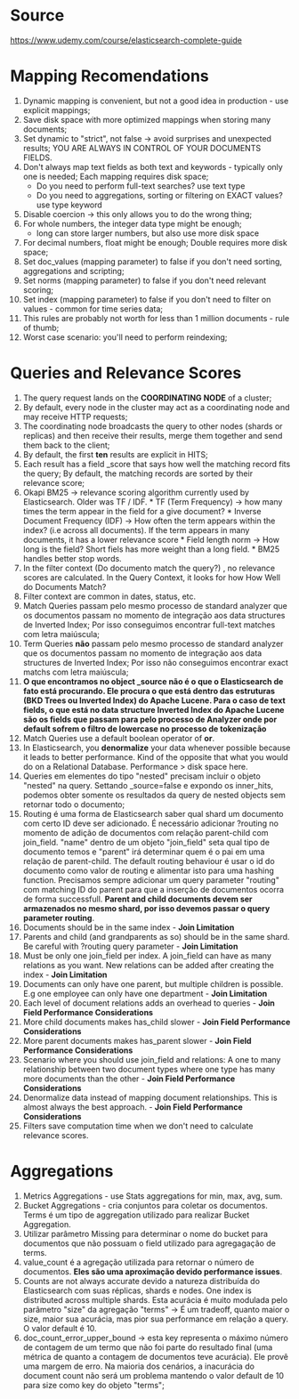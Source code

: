 # Source

https://www.udemy.com/course/elasticsearch-complete-guide

# Mapping Recomendations

1. Dynamic mapping is convenient, but not a good idea in production - use explicit mappings;
2. Save disk space with more optimized mappings when storing many documents;
3. Set dynamic to "strict", not false -> avoid surprises and unexpected results; YOU ARE ALWAYS IN CONTROL OF YOUR DOCUMENTS FIELDS.
4. Don't always map text fields as both text and keywords - typically only one is needed; Each mapping requires disk space;
    * Do you need to perform full-text searches? use text type
    * Do you need to aggregations, sorting or filtering on EXACT values? use type keyword
5. Disable coercion -> this only allows you to do the wrong thing;
6. For whole numbers, the integer data type might be enough;
    * long can store larger numbers, but also use more disk space
7. For decimal numbers, float might be enough; Double requires more disk space;
8. Set doc_values (mapping parameter) to false if you don't need sorting, aggregations and scripting;
9. Set norms (mapping parameter) to false if you don't need relevant scoring;
10. Set index (mapping parameter) to false if you don't need to filter on values - common for time series data;
11. This rules are probably not worth for less than 1 million documents - rule of thumb;
12. Worst case scenario: you'll need to perform reindexing;

# Queries and Relevance Scores

1. The query request lands on the **COORDINATING NODE** of a cluster;
2. By default, every node in the cluster may act as a coordinating node and may receive HTTP requests;
3. The coordinating node broadcasts the query to other nodes (shards or replicas) and then receive their results, merge them together and send them back to the client;
4. By default, the first **ten** results are explicit in HITS;
5. Each result has a field _score that says how well the matching record fits the query; By default, the matching records are sorted by their relevance score;
6. Okapi BM25 -> relevance scoring algorithm currently used by Elasticsearch. Older was TF / IDF. 
         * TF (Term Frequency)  -> how many times the term appear in the field for a give document?
         * Inverse Document Frequency (IDF) -> How often the term appears within the index? (i.e across all documents). If the term appears in many documents, it has a lower            relevance score
         * Field length norm -> How long is the field? Short fiels has more weight than a long field.
         * BM25 handles better stop words.
7. In the filter context (Do documento match the query?) , no relevance scores are calculated. In the Query Context, it looks for how How Well do Documents Match?
8. Filter context are common in dates, status, etc.
9. Match Queries passam pelo mesmo processo de standard analyzer que os documentos passam no momento de integração aos data structures de Inverted Index; Por isso conseguimos   encontrar full-text matches com letra maiúscula;
10. Term Queries **não** passam pelo mesmo processo de standard analyzer que os documentos passam no momento de integração aos data structures de Inverted Index; Por isso não   conseguimos encontrar exact matchs com letra maiúscula;
11. **O que encontramos no object _source não é o que o Elasticsearch de fato está procurando. Ele procura o que está dentro das estruturas (BKD Trees ou Inverted Index) do Apache Lucene. Para o caso de text fields, o que está no data structure Inverted Index do Apache Lucene são os fields que passam para pelo processo de Analyzer onde por default sofrem o filtro de lowercase no processo de tokenização**
12. Match Queries use a default boolean operator of **or**.
13. In Elasticsearch, you **denormalize** your data whenever possible because it leads to better performance. Kind of the opposite that what you would do on a Relational Database. Performance > disk space here.
14. Queries em elementes do tipo "nested" precisam incluir o objeto "nested" na query. Settando _source=false e expondo os inner_hits, podemos obter somente os resultados da query de nested objects sem retornar todo o documento;
15. Routing é uma forma de Elasticsearch saber qual shard um documento com certo ID deve ser adicionado. É necessário adicionar ?routing no momento de adição de documentos com relação parent-child com join_field. "name" dentro de um objeto "join_field" seta qual tipo de documento temos e "parent" irá determinar quem é o pai em uma relação de parent-child. The default routing behaviour é usar o id do documento como valor de routing e alimentar isto para uma hashing function. Precisamos sempre adicionar um query parameter "routing" com matching ID do parent para que a inserção de documentos ocorra de forma successfull. **Parent and child documents devem ser armazenados no mesmo shard, por isso devemos passar o query parameter routing**.
16. Documents should be in the same index - **Join Limitation**
17. Parents and child (and grandparents as so) should be in the same shard. Be careful with ?routing query parameter - **Join Limitation**
18. Must be only one join_field per index. A join_field can have as many relations as you want. New relations can be added after creating the index - **Join Limitation**
19. Documents can only have one parent, but multiple children is possible. E.g one employee can only have one department - **Join Limitation**
20. Each level of document relations adds an overhead to queries - **Join Field Performance Considerations**
21. More child documents makes has_child slower - **Join Field Performance Considerations**
22. More parent documents makes has_parent slower - **Join Field Performance Considerations**
23. Scenario where you should use join_field and relations: A one to many relationship between two document types where one type has many more documents than the other - **Join Field Performance Considerations**
24. Denormalize data instead of mapping document relationships. This is almost always the best approach. - **Join Field Performance Considerations**
25. Filters save computation time when we don't need to calculate relevance scores.

# Aggregations

1. Metrics Aggregations - use Stats aggregations for min, max, avg, sum.
2. Bucket Aggregations - cria conjuntos para coletar os documentos. Terms é um tipo de aggregation utilizado para realizar Bucket Aggregation.
3. Utilizar parâmetro Missing para determinar o nome do bucket para documentos que não possuam o field utilizado para agregagação de terms.
4. value_count é a agregação utilizada para retornar o número de documentos. **Eles são uma aproximação devido performance issues**.
5. Counts are not always accurate devido a natureza distribuída do Elasticsearch com suas réplicas, shards e nodes. One index is distributed across multiple shards. Esta acurácia é muito modulada pelo parâmetro "size" da agregação "terms" -> É um tradeoff, quanto maior o size, maior sua acurácia, mas pior sua performance em relação a query. O valor default é 10.
6. doc_count_error_upper_bound -> esta key representa o máximo número de contagem de um termo que não foi parte do resultado final (uma métrica de quanto a contagem de documentos teve acurácia). Ele provê uma margem de erro. Na maioria dos cenários, a inacurácia do document count não será um problema mantendo o valor default de 10 para size como key do objeto "terms";









